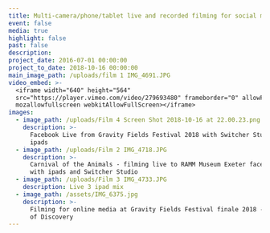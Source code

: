```yaml
---
title: Multi-camera/phone/tablet live and recorded filming for social media
event: false
media: true
highlight: false
past: false
description:
project_date: 2016-07-01 00:00:00
project_to_date: 2018-10-16 00:00:00
main_image_path: /uploads/film 1 IMG_4691.JPG
video_embed: >-
  <iframe width="640" height="564"
  src="https://player.vimeo.com/video/279693480" frameborder="0" allowFullScreen
  mozallowfullscreen webkitAllowFullScreen></iframe>
images:
  - image_path: /uploads/Film 4 Screen Shot 2018-10-16 at 22.00.23.png
    description: >-
      Facebook Live from Gravity Fields Festival 2018 with Switcher Studio and
      ipads
  - image_path: /uploads/Film 2 IMG_4718.JPG
    description: >-
      Carnival of the Animals - filming live to RAMM Museum Exeter facebook page
      with ipads and Switcher Studio
  - image_path: /uploads/Film 3 IMG_4733.JPG
    description: Live 3 ipad mix
  - image_path: /assets/IMG_6375.jpg
    description: >-
      Filming for online media at Gravity Fields Festival finale 2018 - Voyages
      of Discovery
---
```


